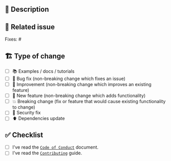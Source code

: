 ## 💌 Description

<!-- Add a more detailed description of the changes if needed. -->

## 🔗 Related issue

<!-- If your PR refers to a related issue, link it here. -->
Fixes: #

## 🏗️ Type of change

<!-- Mark with an `x` all the checkboxes that apply (like `[x]`) -->

- [ ] 📚 Examples / docs / tutorials
- [ ] 🐛 Bug fix (non-breaking change which fixes an issue)
- [ ] 🥂 Improvement (non-breaking change which improves an existing feature)
- [ ] 🚀 New feature (non-breaking change which adds functionality)
- [ ] 💥 Breaking change (fix or feature that would cause existing functionality to change)
- [ ] 🚨 Security fix
- [ ] ⬆️ Dependencies update

## ✅ Checklist

<!-- Mark with an `x` all the checkboxes that apply (like `[x]`) -->

- [ ] I've read the [`Code of Conduct`](https://github.com/raven-actions/bot-details/blob/main/.github/CODE_OF_CONDUCT.md) document.
- [ ] I've read the [`Contributing`](https://github.com/raven-actions/bot-details/blob/main/.github/CONTRIBUTING.md) guide.
